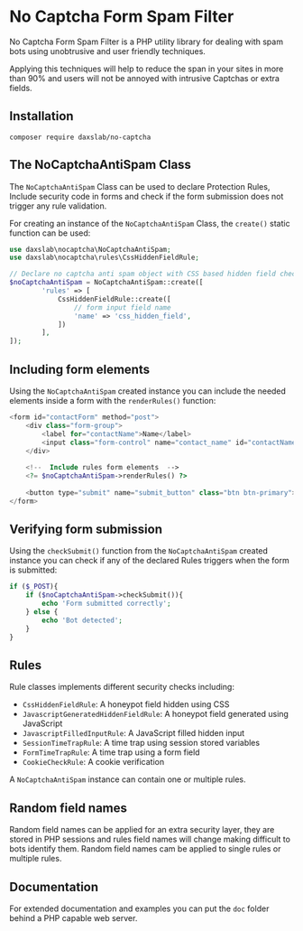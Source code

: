 
# No Captcha Form Spam Filter

No Captcha Form Spam Filter is a PHP utility library for dealing with 
spam bots using unobtrusive and user friendly techniques.

Applying this techniques will help to reduce the span in your sites in 
more than 90% and users will not be annoyed with intrusive Captchas or 
extra fields.

## Installation

`composer require daxslab/no-captcha`

## The NoCaptchaAntiSpam Class

The `NoCaptchaAntiSpam` Class can be used to declare Protection Rules, 
Include security code in forms and check if the form submission does 
not trigger any rule validation.

For creating an instance of the `NoCaptchaAntiSpam` Class, the `create()` 
static function can be used: 
    
```php
use daxslab\nocaptcha\NoCaptchaAntiSpam;
use daxslab\nocaptcha\rules\CssHiddenFieldRule;

// Declare no captcha anti spam object with CSS based hidden field check
$noCaptchaAntiSpam = NoCaptchaAntiSpam::create([
        'rules' => [
            CssHiddenFieldRule::create([
                // form input field name
                'name' => 'css_hidden_field',
            ])
        ],
]);
```

## Including form elements

Using the `NoCaptchaAntiSpam` created instance you can include the needed 
elements inside a form with the `renderRules()` function:

```php
<form id="contactForm" method="post">
    <div class="form-group">
        <label for="contactName">Name</label>
        <input class="form-control" name="contact_name" id="contactName" placeholder="Enter name">
    </div>
    
    <!--  Include rules form elements  -->
    <?= $noCaptchaAntiSpam->renderRules() ?>
    
    <button type="submit" name="submit_button" class="btn btn-primary">Submit</button>
</form>    
```

## Verifying form submission

Using the `checkSubmit()` function from the `NoCaptchaAntiSpam` created 
instance you can check if any of the declared Rules triggers when the 
form is submitted: 

```php
if ($_POST){
    if ($noCaptchaAntiSpam->checkSubmit()){
        echo 'Form submitted correctly';
    } else {
        echo 'Bot detected';
    }
}
```

## Rules

Rule classes implements different security checks including: 

- `CssHiddenFieldRule`: A honeypot field hidden using CSS
- `JavascriptGeneratedHiddenFieldRule`: A honeypot field generated using JavaScript
- `JavascriptFilledInputRule`: A JavaScript filled hidden input
- `SessionTimeTrapRule`: A time trap using session stored variables
- `FormTimeTrapRule`: A time trap using a form field
- `CookieCheckRule`: A cookie verification

A `NoCaptchaAntiSpam` instance can contain one or multiple rules.

## Random field names

Random field names can be applied for an extra security layer, they are 
stored in PHP sessions and rules field names will change making 
difficult to bots identify them. Random field names cam be applied to 
single rules or multiple rules. 

## Documentation

For extended documentation and examples you can put the `doc` folder 
behind a PHP capable web server.
